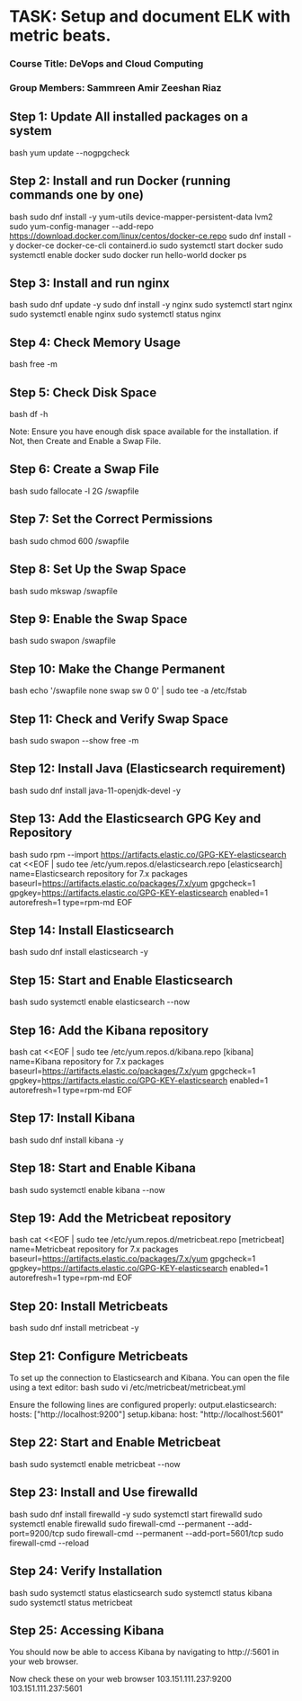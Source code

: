 # TASK: Setup and document ELK with metric beats.

### Course Title: DeVops and Cloud Computing
### Group Members: Sammreen Amir    Zeeshan Riaz


## Step 1: Update All installed packages on a system 
bash
yum update --nogpgcheck

## Step 2: Install and run Docker (running commands one by one)
bash
sudo dnf install -y yum-utils device-mapper-persistent-data lvm2
sudo yum-config-manager --add-repo https://download.docker.com/linux/centos/docker-ce.repo
sudo dnf install -y docker-ce docker-ce-cli containerd.io
sudo systemctl start docker
sudo systemctl enable docker
sudo docker run hello-world
docker ps



## Step 3: Install and run nginx
bash
sudo dnf update -y
sudo dnf install -y nginx
sudo systemctl start nginx
sudo systemctl enable nginx
sudo systemctl status nginx


## Step 4: Check Memory Usage
bash
free -m


## Step 5: Check Disk Space
bash
df -h


Note: Ensure you have enough disk space available for the installation.
if Not, then Create and Enable a Swap File.

## Step 6: Create a Swap File
bash
sudo fallocate -l 2G /swapfile



## Step 7: Set the Correct Permissions
bash
sudo chmod 600 /swapfile


## Step 8: Set Up the Swap Space
bash
sudo mkswap /swapfile


## Step 9: Enable the Swap Space
bash
sudo swapon /swapfile


## Step 10: Make the Change Permanent
bash
echo '/swapfile none swap sw 0 0' | sudo tee -a /etc/fstab

## Step 11: Check and Verify Swap Space
bash
sudo swapon --show
free -m


## Step 12: Install Java (Elasticsearch requirement)
bash
sudo dnf install java-11-openjdk-devel -y


## Step 13: Add the Elasticsearch GPG Key and Repository
bash
sudo rpm --import https://artifacts.elastic.co/GPG-KEY-elasticsearch
cat <<EOF | sudo tee /etc/yum.repos.d/elasticsearch.repo
[elasticsearch]
name=Elasticsearch repository for 7.x packages
baseurl=https://artifacts.elastic.co/packages/7.x/yum
gpgcheck=1
gpgkey=https://artifacts.elastic.co/GPG-KEY-elasticsearch
enabled=1
autorefresh=1
type=rpm-md
EOF



## Step 14: Install Elasticsearch
bash
sudo dnf install elasticsearch -y


## Step 15: Start and Enable Elasticsearch
bash
sudo systemctl enable elasticsearch --now



## Step 16: Add the Kibana repository
bash
cat <<EOF | sudo tee /etc/yum.repos.d/kibana.repo
[kibana]
name=Kibana repository for 7.x packages
baseurl=https://artifacts.elastic.co/packages/7.x/yum
gpgcheck=1
gpgkey=https://artifacts.elastic.co/GPG-KEY-elasticsearch
enabled=1
autorefresh=1
type=rpm-md
EOF


## Step 17: Install Kibana
bash
sudo dnf install kibana -y


## Step 18: Start and Enable Kibana
bash
sudo systemctl enable kibana --now


## Step 19: Add the Metricbeat repository
bash
cat <<EOF | sudo tee /etc/yum.repos.d/metricbeat.repo
[metricbeat]
name=Metricbeat repository for 7.x packages
baseurl=https://artifacts.elastic.co/packages/7.x/yum
gpgcheck=1
gpgkey=https://artifacts.elastic.co/GPG-KEY-elasticsearch
enabled=1
autorefresh=1
type=rpm-md
EOF



## Step 20: Install Metricbeats
bash
sudo dnf install metricbeat -y



## Step 21: Configure Metricbeats
To set up the connection to Elasticsearch and Kibana. You can open the file using a text editor:
bash
sudo vi /etc/metricbeat/metricbeat.yml


Ensure the following lines are configured properly:
output.elasticsearch:
  hosts: ["http://localhost:9200"]
setup.kibana:
  host: "http://localhost:5601"

## Step 22: Start and Enable Metricbeat
bash
sudo systemctl enable metricbeat --now



## Step 23: Install and Use firewalld
bash
sudo dnf install firewalld -y
sudo systemctl start firewalld
sudo systemctl enable firewalld
sudo firewall-cmd --permanent --add-port=9200/tcp
sudo firewall-cmd --permanent --add-port=5601/tcp
sudo firewall-cmd --reload



## Step 24: Verify Installation
bash
sudo systemctl status elasticsearch
sudo systemctl status kibana
sudo systemctl status metricbeat



## Step 25: Accessing Kibana
You should now be able to access Kibana by navigating to http://<your-ip>:5601 in your web browser.

 Now check these on your web browser
103.151.111.237:9200
103.151.111.237:5601

